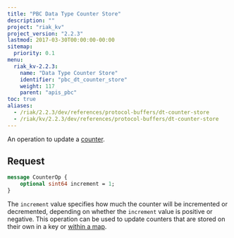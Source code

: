 ```yaml
---
title: "PBC Data Type Counter Store"
description: ""
project: "riak_kv"
project_version: "2.2.3"
lastmod: 2017-03-30T00:00:00-00:00
sitemap:
  priority: 0.1
menu:
  riak_kv-2.2.3:
    name: "Data Type Counter Store"
    identifier: "pbc_dt_counter_store"
    weight: 117
    parent: "apis_pbc"
toc: true
aliases:
  - /riak/2.2.3/dev/references/protocol-buffers/dt-counter-store
  - /riak/kv/2.2.3/dev/references/protocol-buffers/dt-counter-store
---
```


An operation to update a [counter]({{<baseurl>}}riak/kv/2.2.3/developing/data-types).

## Request

```protobuf
message CounterOp {
    optional sint64 increment = 1;
}
```

The `increment` value specifies how much the counter will be incremented
or decremented, depending on whether the `increment` value is positive
or negative. This operation can be used to update counters that are
stored on their own in a key or [within a map]({{<baseurl>}}riak/kv/2.2.3/developing/api/protocol-buffers/dt-map-store).
